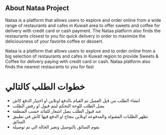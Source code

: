 ## About Nataa Project

Nataa is a platform that allows users to explore and order online from a wide range of restaurants and cafes in Kuwait area to offer sweets and coffee for delivery with credit card or cash payment. The Nataa platform also finds the restaurants closest to you for quick delivery in order to maximize the deliciousness of your favorite coffee or dessert.

Nataa is a platform that allows users to explore and to order online from a big selection of restaurants and cafes in Kuwait region to provide Sweets & Coffee for delivery paying with credit card or cash. Nataa platform also finds the nearest restaurants to you for fast



# خطوات الطلب كالتالي 
- انشاء الطلب من قبل العميل ثم القيام بالدفع اونلاين او اختيار الدفع كاش
- يصل الطلب للوحة التحكم ليتم قبول او رفض الطلب
- عند قبول الطلب يصل اشعار للقائد حسب المنطقة
- تظهر الطلبات المقبولة والمدفوعه اونلاين بنجاح او الدفع فيها كاش في تطبيق السائق 
- يقوم السائق بالتوصيل وتغير الحالة الي تم توصيلة
